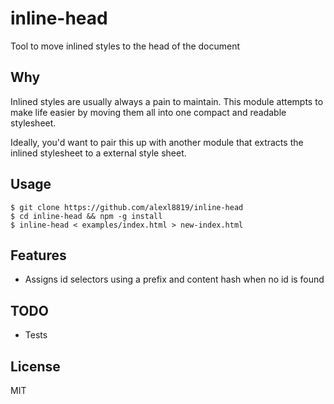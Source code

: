 # inline-head

Tool to move inlined styles to the head of the document

## Why
Inlined styles are usually always a pain to maintain. This module attempts to make life easier by moving them all into one compact and readable stylesheet. 

Ideally, you'd want to pair this up with another module that extracts the inlined stylesheet to a external style sheet.

## Usage
    
    $ git clone https://github.com/alexl8819/inline-head
    $ cd inline-head && npm -g install
    $ inline-head < examples/index.html > new-index.html

## Features
- Assigns id selectors using a prefix and content hash when no id is found

## TODO
- Tests

## License
MIT
